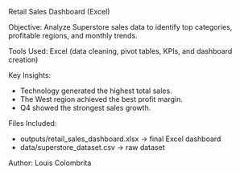 Retail Sales Dashboard (Excel)

Objective:
Analyze Superstore sales data to identify top categories, profitable regions, and monthly trends.

Tools Used: 
Excel (data cleaning, pivot tables, KPIs, and dashboard creation)

Key Insights:
- Technology generated the highest total sales.
- The West region achieved the best profit margin.
- Q4 showed the strongest sales growth.

Files Included:
- outputs/retail_sales_dashboard.xlsx → final Excel dashboard  
- data/superstore_dataset.csv → raw dataset  

Author: Louis Colombrita
